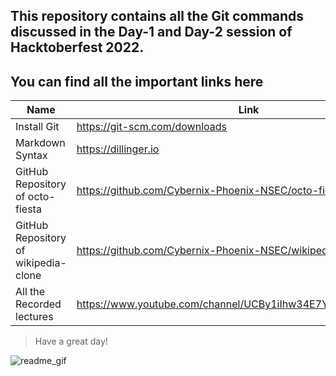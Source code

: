 ## This repository contains all the Git commands discussed in the Day-1 and Day-2 session of Hacktoberfest 2022.

## You can find all the important links here

| Name | Link |
| ------ | ------ |
| Install Git | https://git-scm.com/downloads |
| Markdown Syntax | https://dillinger.io |
| GitHub Repository of octo-fiesta| https://github.com/Cybernix-Phoenix-NSEC/octo-fiesta |
| GitHub Repository of wikipedia-clone| https://github.com/Cybernix-Phoenix-NSEC/wikipedia-clone |
| All the Recorded lectures| https://www.youtube.com/channel/UCBy1iIhw34E7YlHQ8tc4rDA/videos |



>Have a great day!


![readme_gif](https://user-images.githubusercontent.com/87913587/197389233-29428663-702d-4430-835a-1e8ced43893d.gif)
